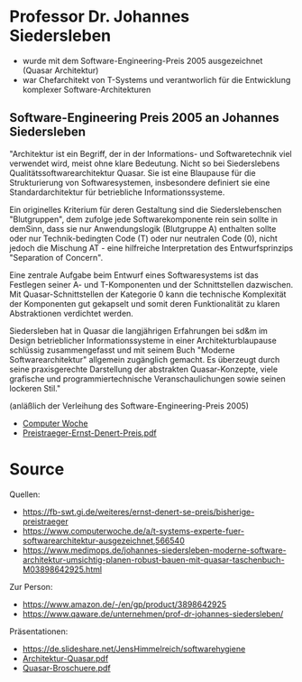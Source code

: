 # Professor Dr. Johannes Siedersleben

* wurde mit dem Software-Engineering-Preis 2005 ausgezeichnet (Quasar Architektur)
* war Chefarchitekt von T-Systems und verantworlich für die Entwicklung komplexer Software-Architekturen


## Software-Engineering Preis 2005 an Johannes Siedersleben

"Architektur ist ein Begriff, der in der Informations- und Softwaretechnik viel verwendet wird, meist ohne klare Bedeutung. Nicht so bei Siederslebens Qualitätssoftwarearchitektur Quasar. Sie ist eine Blaupause für die Strukturierung von Softwaresystemen, insbesondere definiert sie eine Standardarchitektur für betriebliche Informationssysteme.

Ein originelles Kriterium für deren Gestaltung sind die Siederslebenschen "Blutgruppen", dem zufolge jede Softwarekomponente rein sein sollte in demSinn, dass sie nur Anwendungslogik (Blutgruppe A) enthalten sollte oder nur Technik-bedingten Code (T) oder nur neutralen Code (0), nicht jedoch die Mischung AT - eine hilfreiche Interpretation des Entwurfsprinzips "Separation of Concern".

Eine zentrale Aufgabe beim Entwurf eines Softwaresystems ist das Festlegen seiner A- und T-Komponenten und der Schnittstellen dazwischen. Mit Quasar-Schnittstellen der Kategorie 0 kann die technische Komplexität der Komponenten gut gekapselt und somit deren Funktionalität zu klaren Abstraktionen verdichtet werden.

Siedersleben hat in Quasar die langjährigen Erfahrungen bei sd&m im Design betrieblicher Informationssysteme in einer Architekturblaupause schlüssig zusammengefasst und mit seinem Buch "Moderne Softwarearchitektur" allgemein zugänglich gemacht. Es überzeugt durch seine praxisgerechte Darstellung der abstrakten Quasar-Konzepte, viele grafische und programmiertechnische Veranschaulichungen sowie seinen lockeren Stil."

(anläßlich der Verleihung des Software-Engineering-Preis 2005)

* [Computer Woche](img/Meldung.pdf)
* [Preistraeger-Ernst-Denert-Preis.pdf](img/Preistraeger-Ernst-Denert-Preis.pdf)


# Source

Quellen:
* https://fb-swt.gi.de/weiteres/ernst-denert-se-preis/bisherige-preistraeger
* https://www.computerwoche.de/a/t-systems-experte-fuer-softwarearchitektur-ausgezeichnet,566540
* https://www.medimops.de/johannes-siedersleben-moderne-software-architektur-umsichtig-planen-robust-bauen-mit-quasar-taschenbuch-M03898642925.html

Zur Person:
* https://www.amazon.de/-/en/gp/product/3898642925
* https://www.qaware.de/unternehmen/prof-dr-johannes-siedersleben/

Präsentationen:
* https://de.slideshare.net/JensHimmelreich/softwarehygiene
* [Architektur-Quasar.pdf](img/Architektur-Quasar.pdf)
* [Quasar-Broschuere.pdf](img/Quasar-Broschuere.pdf)

